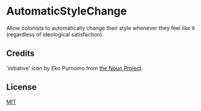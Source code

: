 # AutomaticStyleChange

Allow colonists to automatically change their style whenever they feel like it (regardless of ideological satisfaction).

## Credits

'initiative' icon by Eko Purnomo from [the Noun Project](https://thenounproject.com/).

## License

[MIT](LICENSE)
